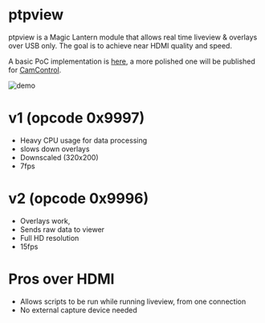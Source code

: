 # ptpview

ptpview is a Magic Lantern module that allows real time liveview & overlays over USB only. The goal is to achieve near HDMI quality and speed.

A basic PoC implementation is [here](https://github.com/petabyt/camlib/blob/master/test/live.c), a more polished one will be published for [CamControl](https://camcontrol.danielc.dev/).

![demo](https://eggnog.danielc.dev/f/75-53fwdwdn24lhaixlywg9h03z54pmf9.png)

# v1 (opcode 0x9997)
- Heavy CPU usage for data processing
- slows down overlays
- Downscaled (320x200)
- 7fps

# v2 (opcode 0x9996)
- Overlays work, 
- Sends raw data to viewer
- Full HD resolution
- 15fps

# Pros over HDMI
- Allows scripts to be run while running liveview, from one connection
- No external capture device needed
